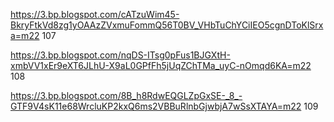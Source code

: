 https://3.bp.blogspot.com/cATzuWim45-BkryFtkVd8zg1yOAAzZVxmuFommQ56T0BV_VHbTuChYCiIEO5cgnDToKlSrxa=m22 107

https://3.bp.blogspot.com/nqDS-ITsg0pFus1BJGXtH-xmbVV1xEr9eXT6JLhU-X9aL0GPfFh5jUqZChTMa_uyC-nOmqd6KA=m22 108

https://3.bp.blogspot.com/8B_h8RdwEQGLZpGxSE-_8_-GTF9V4sK11e68WrcluKP2kxQ6ms2VBBuRlnbGjwbjA7wSsXTAYA=m22 109

